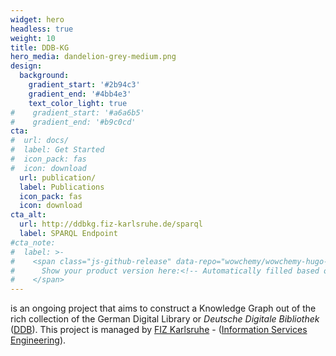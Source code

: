 ```yaml
---
widget: hero
headless: true
weight: 10
title: DDB-KG
hero_media: dandelion-grey-medium.png
design:
  background:
    gradient_start: '#2b94c3'
    gradient_end: '#4bb4e3'
    text_color_light: true
#    gradient_start: '#a6a6b5'    
#    gradient_end: '#b9c0cd'
cta:
#  url: docs/
#  label: Get Started
#  icon_pack: fas
#  icon: download
  url: publication/
  label: Publications
  icon_pack: fas
  icon: download
cta_alt:
  url: http://ddbkg.fiz-karlsruhe.de/sparql
  label: SPARQL Endpoint
#cta_note:
#  label: >-
#    <span class="js-github-release" data-repo="wowchemy/wowchemy-hugo-modules">
#      Show your product version here:<!-- Automatically filled based on data-repo value -->
#    </span>
---
```


is an ongoing project that aims to construct a Knowledge Graph out of the rich collection of the German Digital Library or *Deutsche Digitale Bibliothek* ([DDB](https://www.deutsche-digitale-bibliothek.de)). This project is managed by [FIZ Karlsruhe](https://www.fiz-karlsruhe.de/) - ([Information Services Engineering](https://www.fiz-karlsruhe.de/de/forschung/information-service-engineering)).
